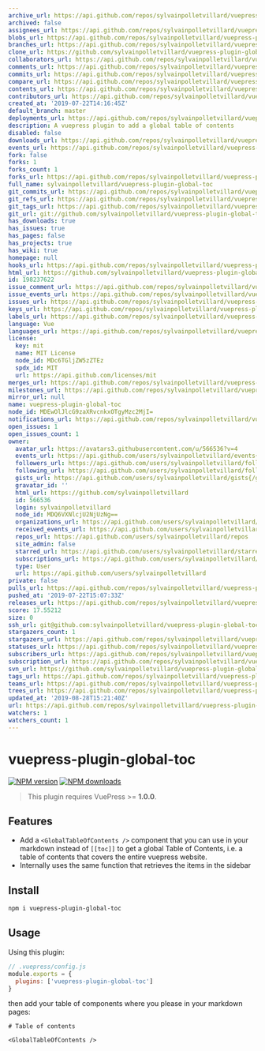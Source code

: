 ```yaml
---
archive_url: https://api.github.com/repos/sylvainpolletvillard/vuepress-plugin-global-toc/{archive_format}{/ref}
archived: false
assignees_url: https://api.github.com/repos/sylvainpolletvillard/vuepress-plugin-global-toc/assignees{/user}
blobs_url: https://api.github.com/repos/sylvainpolletvillard/vuepress-plugin-global-toc/git/blobs{/sha}
branches_url: https://api.github.com/repos/sylvainpolletvillard/vuepress-plugin-global-toc/branches{/branch}
clone_url: https://github.com/sylvainpolletvillard/vuepress-plugin-global-toc.git
collaborators_url: https://api.github.com/repos/sylvainpolletvillard/vuepress-plugin-global-toc/collaborators{/collaborator}
comments_url: https://api.github.com/repos/sylvainpolletvillard/vuepress-plugin-global-toc/comments{/number}
commits_url: https://api.github.com/repos/sylvainpolletvillard/vuepress-plugin-global-toc/commits{/sha}
compare_url: https://api.github.com/repos/sylvainpolletvillard/vuepress-plugin-global-toc/compare/{base}...{head}
contents_url: https://api.github.com/repos/sylvainpolletvillard/vuepress-plugin-global-toc/contents/{+path}
contributors_url: https://api.github.com/repos/sylvainpolletvillard/vuepress-plugin-global-toc/contributors
created_at: '2019-07-22T14:16:45Z'
default_branch: master
deployments_url: https://api.github.com/repos/sylvainpolletvillard/vuepress-plugin-global-toc/deployments
description: A vuepress plugin to add a global table of contents
disabled: false
downloads_url: https://api.github.com/repos/sylvainpolletvillard/vuepress-plugin-global-toc/downloads
events_url: https://api.github.com/repos/sylvainpolletvillard/vuepress-plugin-global-toc/events
fork: false
forks: 1
forks_count: 1
forks_url: https://api.github.com/repos/sylvainpolletvillard/vuepress-plugin-global-toc/forks
full_name: sylvainpolletvillard/vuepress-plugin-global-toc
git_commits_url: https://api.github.com/repos/sylvainpolletvillard/vuepress-plugin-global-toc/git/commits{/sha}
git_refs_url: https://api.github.com/repos/sylvainpolletvillard/vuepress-plugin-global-toc/git/refs{/sha}
git_tags_url: https://api.github.com/repos/sylvainpolletvillard/vuepress-plugin-global-toc/git/tags{/sha}
git_url: git://github.com/sylvainpolletvillard/vuepress-plugin-global-toc.git
has_downloads: true
has_issues: true
has_pages: false
has_projects: true
has_wiki: true
homepage: null
hooks_url: https://api.github.com/repos/sylvainpolletvillard/vuepress-plugin-global-toc/hooks
html_url: https://github.com/sylvainpolletvillard/vuepress-plugin-global-toc
id: 198237622
issue_comment_url: https://api.github.com/repos/sylvainpolletvillard/vuepress-plugin-global-toc/issues/comments{/number}
issue_events_url: https://api.github.com/repos/sylvainpolletvillard/vuepress-plugin-global-toc/issues/events{/number}
issues_url: https://api.github.com/repos/sylvainpolletvillard/vuepress-plugin-global-toc/issues{/number}
keys_url: https://api.github.com/repos/sylvainpolletvillard/vuepress-plugin-global-toc/keys{/key_id}
labels_url: https://api.github.com/repos/sylvainpolletvillard/vuepress-plugin-global-toc/labels{/name}
language: Vue
languages_url: https://api.github.com/repos/sylvainpolletvillard/vuepress-plugin-global-toc/languages
license:
  key: mit
  name: MIT License
  node_id: MDc6TGljZW5zZTEz
  spdx_id: MIT
  url: https://api.github.com/licenses/mit
merges_url: https://api.github.com/repos/sylvainpolletvillard/vuepress-plugin-global-toc/merges
milestones_url: https://api.github.com/repos/sylvainpolletvillard/vuepress-plugin-global-toc/milestones{/number}
mirror_url: null
name: vuepress-plugin-global-toc
node_id: MDEwOlJlcG9zaXRvcnkxOTgyMzc2MjI=
notifications_url: https://api.github.com/repos/sylvainpolletvillard/vuepress-plugin-global-toc/notifications{?since,all,participating}
open_issues: 1
open_issues_count: 1
owner:
  avatar_url: https://avatars3.githubusercontent.com/u/566536?v=4
  events_url: https://api.github.com/users/sylvainpolletvillard/events{/privacy}
  followers_url: https://api.github.com/users/sylvainpolletvillard/followers
  following_url: https://api.github.com/users/sylvainpolletvillard/following{/other_user}
  gists_url: https://api.github.com/users/sylvainpolletvillard/gists{/gist_id}
  gravatar_id: ''
  html_url: https://github.com/sylvainpolletvillard
  id: 566536
  login: sylvainpolletvillard
  node_id: MDQ6VXNlcjU2NjUzNg==
  organizations_url: https://api.github.com/users/sylvainpolletvillard/orgs
  received_events_url: https://api.github.com/users/sylvainpolletvillard/received_events
  repos_url: https://api.github.com/users/sylvainpolletvillard/repos
  site_admin: false
  starred_url: https://api.github.com/users/sylvainpolletvillard/starred{/owner}{/repo}
  subscriptions_url: https://api.github.com/users/sylvainpolletvillard/subscriptions
  type: User
  url: https://api.github.com/users/sylvainpolletvillard
private: false
pulls_url: https://api.github.com/repos/sylvainpolletvillard/vuepress-plugin-global-toc/pulls{/number}
pushed_at: '2019-07-22T15:07:33Z'
releases_url: https://api.github.com/repos/sylvainpolletvillard/vuepress-plugin-global-toc/releases{/id}
score: 17.55212
size: 0
ssh_url: git@github.com:sylvainpolletvillard/vuepress-plugin-global-toc.git
stargazers_count: 1
stargazers_url: https://api.github.com/repos/sylvainpolletvillard/vuepress-plugin-global-toc/stargazers
statuses_url: https://api.github.com/repos/sylvainpolletvillard/vuepress-plugin-global-toc/statuses/{sha}
subscribers_url: https://api.github.com/repos/sylvainpolletvillard/vuepress-plugin-global-toc/subscribers
subscription_url: https://api.github.com/repos/sylvainpolletvillard/vuepress-plugin-global-toc/subscription
svn_url: https://github.com/sylvainpolletvillard/vuepress-plugin-global-toc
tags_url: https://api.github.com/repos/sylvainpolletvillard/vuepress-plugin-global-toc/tags
teams_url: https://api.github.com/repos/sylvainpolletvillard/vuepress-plugin-global-toc/teams
trees_url: https://api.github.com/repos/sylvainpolletvillard/vuepress-plugin-global-toc/git/trees{/sha}
updated_at: '2019-08-28T15:21:40Z'
url: https://api.github.com/repos/sylvainpolletvillard/vuepress-plugin-global-toc
watchers: 1
watchers_count: 1
---
```


# vuepress-plugin-global-toc

[![NPM version](https://badgen.net/npm/v/vuepress-plugin-global-toc)](https://npmjs.com/package/vuepress-plugin-global-toc) [![NPM downloads](https://badgen.net/npm/dm/vuepress-plugin-global-toc)](https://npmjs.com/package/vuepress-plugin-global-toc)

> This plugin requires VuePress >= **1.0.0**.

## Features

- Add a `<GlobalTableOfContents />` component that you can use in your markdown instead of `[[toc]]` to get a global Table of Contents, i.e. a table of contents that covers the entire vuepress website.
- Internally uses the same function that retrieves the items in the sidebar

## Install

```bash
npm i vuepress-plugin-global-toc
```

## Usage

Using this plugin:

```javascript
// .vuepress/config.js
module.exports = {
  plugins: ['vuepress-plugin-global-toc']
}
```

then add your table of components where you please in your markdown pages:

```mdx
# Table of contents

<GlobalTableOfContents />
```